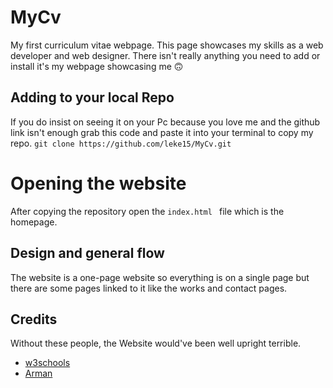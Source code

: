 # MyCv
My first curriculum vitae webpage. This page showcases my skills as a web developer and web designer. There isn't really anything you need to add or install it's my webpage showcasing me 🙃

## Adding to your local Repo
If you do insist on seeing it on your Pc because you love me and the github link isn't enough grab this code and paste it into your terminal to copy my repo. `git clone https://github.com/leke15/MyCv.git`

# Opening the website
After copying the repository open the `index.html ` file which is the homepage.
## Design and general flow
The website is a one-page website so everything is on a single page but there are some pages linked to it like the works and contact pages.
## Credits 
Without these people, the Website would've been well upright terrible.
- [w3schools](https://w3schools.com)
- [Arman](http://armantaherian.com)
